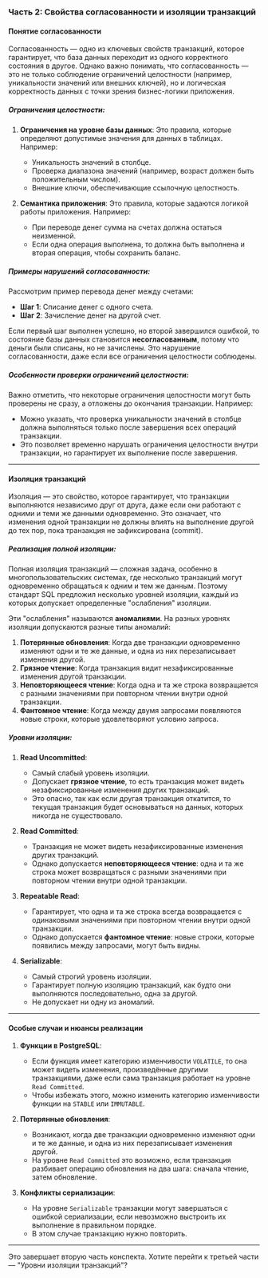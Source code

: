### Часть 2: Свойства согласованности и изоляции транзакций

#### Понятие согласованности
Согласованность — одно из ключевых свойств транзакций, которое гарантирует, что база данных переходит из одного корректного состояния в другое. Однако важно понимать, что согласованность — это не только соблюдение ограничений целостности (например, уникальности значений или внешних ключей), но и логическая корректность данных с точки зрения бизнес-логики приложения.

##### Ограничения целостности:
1. **Ограничения на уровне базы данных**: Это правила, которые определяют допустимые значения для данных в таблицах. Например:
   - Уникальность значений в столбце.
   - Проверка диапазона значений (например, возраст должен быть положительным числом).
   - Внешние ключи, обеспечивающие ссылочную целостность.

2. **Семантика приложения**: Это правила, которые задаются логикой работы приложения. Например:
   - При переводе денег сумма на счетах должна остаться неизменной.
   - Если одна операция выполнена, то должна быть выполнена и вторая операция, чтобы сохранить баланс.

##### Примеры нарушений согласованности:
Рассмотрим пример перевода денег между счетами:
- **Шаг 1**: Списание денег с одного счета.
- **Шаг 2**: Зачисление денег на другой счет.

Если первый шаг выполнен успешно, но второй завершился ошибкой, то состояние базы данных становится **несогласованным**, потому что деньги были списаны, но не зачислены. Это нарушение согласованности, даже если все ограничения целостности соблюдены.

##### Особенности проверки ограничений целостности:
Важно отметить, что некоторые ограничения целостности могут быть проверены не сразу, а отложены до окончания транзакции. Например:
- Можно указать, что проверка уникальности значений в столбце должна выполняться только после завершения всех операций транзакции.
- Это позволяет временно нарушать ограничения целостности внутри транзакции, но гарантирует их выполнение после завершения.

---

#### Изоляция транзакций
Изоляция — это свойство, которое гарантирует, что транзакции выполняются независимо друг от друга, даже если они работают с одними и теми же данными одновременно. Это означает, что изменения одной транзакции не должны влиять на выполнение другой до тех пор, пока транзакция не зафиксирована (commit).

##### Реализация полной изоляции:
Полная изоляция транзакций — сложная задача, особенно в многопользовательских системах, где несколько транзакций могут одновременно обращаться к одним и тем же данным. Поэтому стандарт SQL предложил несколько уровней изоляции, каждый из которых допускает определенные "ослабления" изоляции.

Эти "ослабления" называются **аномалиями**. На разных уровнях изоляции допускаются разные типы аномалий:
1. **Потерянные обновления**: Когда две транзакции одновременно изменяют одни и те же данные, и одна из них перезаписывает изменения другой.
2. **Грязное чтение**: Когда транзакция видит незафиксированные изменения другой транзакции.
3. **Неповторяющееся чтение**: Когда одна и та же строка возвращается с разными значениями при повторном чтении внутри одной транзакции.
4. **Фантомное чтение**: Когда между двумя запросами появляются новые строки, которые удовлетворяют условию запроса.

##### Уровни изоляции:
1. **Read Uncommitted**:
   - Самый слабый уровень изоляции.
   - Допускает **грязное чтение**, то есть транзакция может видеть незафиксированные изменения других транзакций.
   - Это опасно, так как если другая транзакция откатится, то текущая транзакция будет основываться на данных, которых никогда не существовало.

2. **Read Committed**:
   - Транзакция не может видеть незафиксированные изменения других транзакций.
   - Однако допускается **неповторяющееся чтение**: одна и та же строка может возвращаться с разными значениями при повторном чтении внутри одной транзакции.

3. **Repeatable Read**:
   - Гарантирует, что одна и та же строка всегда возвращается с одинаковыми значениями при повторном чтении внутри одной транзакции.
   - Однако допускается **фантомное чтение**: новые строки, которые появились между запросами, могут быть видны.

4. **Serializable**:
   - Самый строгий уровень изоляции.
   - Гарантирует полную изоляцию транзакций, как будто они выполняются последовательно, одна за другой.
   - Не допускает ни одну из аномалий.

---

#### Особые случаи и нюансы реализации
1. **Функции в PostgreSQL**:
   - Если функция имеет категорию изменчивости `VOLATILE`, то она может видеть изменения, произведённые другими транзакциями, даже если сама транзакция работает на уровне `Read Committed`.
   - Чтобы избежать этого, можно изменить категорию изменчивости функции на `STABLE` или `IMMUTABLE`.

2. **Потерянные обновления**:
   - Возникают, когда две транзакции одновременно изменяют одни и те же данные, и одна из них перезаписывает изменения другой.
   - На уровне `Read Committed` это возможно, если транзакция разбивает операцию обновления на два шага: сначала чтение, затем обновление.

3. **Конфликты сериализации**:
   - На уровне `Serializable` транзакции могут завершаться с ошибкой сериализации, если невозможно выстроить их выполнение в правильном порядке.
   - В этом случае транзакцию нужно повторить.

---

Это завершает вторую часть конспекта. Хотите перейти к третьей части — "Уровни изоляции транзакций"?